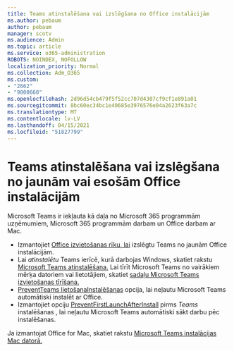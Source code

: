 ```yaml
---
title: Teams atinstalēšana vai izslēgšana no Office instalācijām
ms.author: pebaum
author: pebaum
manager: scotv
ms.audience: Admin
ms.topic: article
ms.service: o365-administration
ROBOTS: NOINDEX, NOFOLLOW
localization_priority: Normal
ms.collection: Adm_O365
ms.custom:
- "2662"
- "9000660"
ms.openlocfilehash: 2d96d54cb479f5f52cc707d4307cf9cf1e891a01
ms.sourcegitcommit: 8bc60ec34bc1e40685e3976576e04a2623f63a7c
ms.translationtype: MT
ms.contentlocale: lv-LV
ms.lasthandoff: 04/15/2021
ms.locfileid: "51827799"
---
```

# <a name="uninstall-or-exclude-teams-from-new-or-existing-office-installations"></a>Teams atinstalēšana vai izslēgšana no jaunām vai esošām Office instalācijām

Microsoft Teams ir iekļauta kā daļa no Microsoft 365 programmām uzņēmumiem, Microsoft 365 programmām darbam un Office darbam ar Mac.

- Izmantojiet [Office izvietošanas rīku, lai](https://docs.microsoft.com/deployoffice/teams-install#how-to-exclude-microsoft-teams-from-new-installations-of-microsoft-365-apps) izslēgtu Teams no jaunām Office instalācijām.
- Lai *atinstalētu* Teams ierīcē, kurā darbojas Windows, skatiet rakstu [Microsoft Teams atinstalēšana.](https://support.office.com/article/3b159754-3c26-4952-abe7-57d27f5f4c81) Lai tīrīt Microsoft Teams no vairākiem mērķa datoriem vai lietotājiem, skatiet [sadaļu Microsoft Teams izvietošanas tīrīšana.](https://docs.microsoft.com/microsoftteams/scripts/powershell-script-teams-deployment-clean-up)
- [PreventTeams lietošanaInstalēšanas](https://docs.microsoft.com/deployoffice/teams-install#use-group-policy-to-control-the-installation-of-microsoft-teams
) opcija, lai neļautu Microsoft Teams automātiski instalēt ar Office.
- Izmantojiet opciju [PreventFirstLaunchAfterInstall](https://docs.microsoft.com/deployoffice/teams-install#use-group-policy-to-prevent-microsoft-teams-from-starting-automatically-after-installation) pirms *Teams* instalēšanas , lai neļautu Microsoft Teams automātiski sākt darbu pēc instalēšanas.

Ja izmantojat Office for Mac, skatiet rakstu [Microsoft Teams instalācijas Mac datorā.](https://docs.microsoft.com/deployoffice/teams-install#microsoft-teams-installations-on-a-mac)